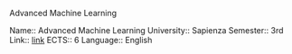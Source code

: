 Advanced Machine Learning

Name:: Advanced Machine Learning
University:: Sapienza
Semester:: 3rd
Link:: [link](http://datascience.i3s.uniroma1.it/it/node/5831)
ECTS:: 6
Language:: English